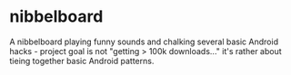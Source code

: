 nibbelboard
===========

A nibbelboard playing funny sounds and chalking several basic Android hacks - project goal is not "getting > 100k downloads..." it's rather about tieing together basic Android patterns.
